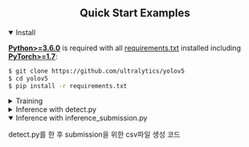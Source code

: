 ## <div align="center">Quick Start Examples</div>

<details open>
<summary>Install</summary>

[**Python>=3.6.0**](https://www.python.org/) is required with all
[requirements.txt](https://github.com/ultralytics/yolov5/blob/master/requirements.txt) installed including
[**PyTorch>=1.7**](https://pytorch.org/get-started/locally/):
<!-- $ sudo apt update && apt install -y libgl1-mesa-glx libsm6 libxext6 libxrender-dev -->

```bash
$ git clone https://github.com/ultralytics/yolov5
$ cd yolov5
$ pip install -r requirements.txt
```

</details>

<details>
<summary>Training</summary>


```bash
$ python train.py --data coco.yaml --cfg yolov5s.yaml --weights '' --batch-size 64
                                         yolov5m                                40
                                         yolov5l                                24
                                         yolov5x                                16
```
  
  위 포맷을 따라 코드 실행 - 실제 사용 커맨드 :
  
```bash
$ python train.py --batch 8 
                  --epochs 50 
                  --data /opt/ml/detection/dataset/data.yaml 
                  --cfg ./models/yolov5s.yaml 
                  --weights yolov5s.pt 
                  --name yolov5x_50epochs_img640
```
  
  
  
</details>



<details>
<summary>Inference with detect.py</summary>


```bash
$ python detect.py --source 0  # webcam
                            file.jpg  # image 
                            file.mp4  # video
                            path/  # directory
                            path/*.jpg  # glob
                            'https://youtu.be/NUsoVlDFqZg'  # YouTube
                            'rtsp://example.com/media.mp4'  # RTSP, RTMP, HTTP stream
```
  
  위 포맷을 따라 코드 실행 - 실제 사용 커맨드 :
  
```bash
$ python detect.py --weights /opt/ml/yolov5/yolov5/runs/train/yolov5x_50epochs/weights/best.pt 
                   --img 640
                   --conf 0.05 
                   --source /img_path
```
  

  
  
  
  
  
</details>

<details open>
<summary>Inference with inference_submission.py</summary>

  
detect.py를 한 후 submission을 위한 csv파일 생성 코드 






